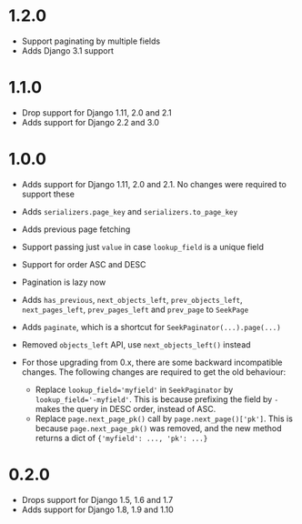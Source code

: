 1.2.0
==================

* Support paginating by multiple fields
* Adds Django 3.1 support

1.1.0
==================

* Drop support for Django 1.11, 2.0 and 2.1
* Adds support for Django 2.2 and 3.0

1.0.0
==================

* Adds support for Django 1.11, 2.0 and 2.1.
  No changes were required to support these
* Adds ``serializers.page_key`` and ``serializers.to_page_key``
* Adds previous page fetching
* Support passing just ``value``
  in case ``lookup_field`` is a unique field
* Support for order ASC and DESC
* Pagination is lazy now
* Adds ``has_previous``, ``next_objects_left``,
  ``prev_objects_left``, ``next_pages_left``,
  ``prev_pages_left`` and ``prev_page`` to ``SeekPage``
* Adds ``paginate``, which is a shortcut
  for ``SeekPaginator(...).page(...)``
* Removed ``objects_left`` API, use
  ``next_objects_left()`` instead
* For those upgrading from 0.x, there are
  some backward incompatible changes.
  The following changes are required
  to get the old behaviour:

  * Replace ``lookup_field='myfield'`` in ``SeekPaginator`` by
    ``lookup_field='-myfield'``. This is because prefixing the field
    by ``-`` makes the query in DESC order, instead of ASC.
  * Replace ``page.next_page_pk()`` call by ``page.next_page()['pk']``.
    This is because ``page.next_page_pk()`` was removed, and the new
    method returns a dict of ``{'myfield': ..., 'pk': ...}``

0.2.0
==================

* Drops support for Django 1.5, 1.6 and 1.7
* Adds support for Django 1.8, 1.9 and 1.10
